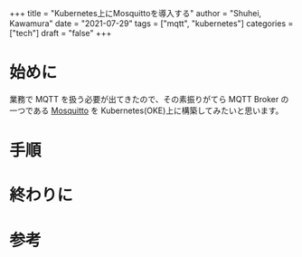 +++
title = "Kubernetes上にMosquittoを導入する"
author = "Shuhei, Kawamura"
date = "2021-07-29"
tags = ["mqtt", "kubernetes"]
categories = ["tech"]
draft = "false"
+++

# 始めに

業務で MQTT を扱う必要が出てきたので、その素振りがてら MQTT Broker の一つである [Mosquitto](https://mosquitto.org/) を Kubernetes(OKE)上に構築してみたいと思います。

# 手順


# 終わりに

# 参考
